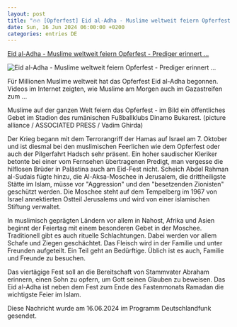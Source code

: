 ```yaml
---
layout: post
title: "🔥🔥 [Opferfest] Eid al-Adha - Muslime weltweit feiern Opferfest - Prediger erinnert ..."
date: Sun, 16 Jun 2024 06:00:00 +0200
categories: entries DE
---
```

[Eid al-Adha - Muslime weltweit feiern Opferfest - Prediger erinnert ...](https://www.deutschlandfunk.de/muslime-weltweit-feiern-opferfest-prediger-erinnert-an-gazakrieg-102.html)

![Eid al-Adha - Muslime weltweit feiern Opferfest - Prediger erinnert ...](https://bilder.deutschlandfunk.de/61/d3/81/bd/61d381bd-7e4c-49c9-bf96-a99c7bada59c/eid-bukarest-100-1920x1080.jpg)

Für Millionen Muslime weltweit hat das Opferfest Eid al-Adha begonnen. Videos im Internet zeigten, wie Muslime am Morgen auch im Gazastreifen zum ...

Muslime auf der ganzen Welt feiern das Opferfest - im Bild ein öffentliches Gebet im Stadion des rumänischen Fußballklubs Dinamo Bukarest. (picture alliance / ASSOCIATED PRESS / Vadim Ghirda)

Der Krieg begann mit dem Terrorangriff der Hamas auf Israel am 7. Oktober und ist diesmal bei den muslimischen Feerlichen wie dem Opferfest oder auch der Pilgerfahrt Hadsch sehr präsent. Ein hoher saudischer Kleriker betonte bei einer vom Fernsehen übertragenen Predigt, man vergesse die hilflosen Brüder in Palästina auch am Eid-Fest nicht. Scheich Abdel Rahman al-Sudais fügte hinzu, die Al-Aksa-Moschee in Jerusalem, die drittheiligste Stätte im Islam, müsse vor "Aggression" und den "besetzenden Zionisten" geschützt werden. Die Moschee steht auf dem Tempelberg im 1967 von Israel annektierten Ostteil Jerusalems und wird von einer islamischen Stiftung verwaltet.

In muslimisch geprägten Ländern vor allem in Nahost, Afrika und Asien beginnt der Feiertag mit einem besonderen Gebet in der Moschee. Traditionell gibt es auch rituelle Schlachtungen. Dabei werden vor allem Schafe und Ziegen geschächtet. Das Fleisch wird in der Familie und unter Freunden aufgeteilt. Ein Teil geht an Bedürftige. Üblich ist es auch, Familie und Freunde zu besuchen.

Das viertägige Fest soll an die Bereitschaft von Stammvater Abraham erinnern, einen Sohn zu opfern, um Gott seinen Glauben zu beweisen. Das Eid al-Adha ist neben dem Fest zum Ende des Fastenmonats Ramadan die wichtigste Feier im Islam.

Diese Nachricht wurde am 16.06.2024 im Programm Deutschlandfunk gesendet.

